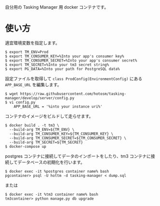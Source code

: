 自分用の Tasking Manager 用 docker コンテナです。

# 使い方

適宜環境変数を指定します。

```
$ export TM_ENV=Prod
$ export TM_CONSUMER_KEY=%Into your app's consumer key%
$ export TM_CONSUMER_SECRET=%Into your app's consumer secret%
$ export TM_SECRET=%Into your tm3 secret string%
$ export PG_DATA=%Into your path for PostgreSQL data%
```

設定ファイルを取得して `class ProdConfig(EnvironmentConfig)` にある `APP_BASE_URL` を編集します。

```
$ wget https://raw.githubusercontent.com/hotosm/tasking-manager/develop/server/config.py
$ vi config.py
    APP_BASE_URL = '%into your instance uri%'
```

コンテナのイメージをビルドして走らせます。

```
$ docker build . -t tm3 \
  --build-arg TM_ENV=${TM_ENV} \
  --build-arg TM_CONSUMER_KEY=${TM_CONSUMER_KEY} \
  --build-arg TM_CONSUMER_SECRET=${TM_CONSUMER_SECRET} \
  --build-arg TM_SECRET=${TM_SECRET}
$ docker-compose up
```

postgres コンテナに接続してデータのインポートをしたり、tm3 コンテナに接続してデータベースの初期化を行います。

```
$ docker exec -it %postgres container name% bash
pgcontainer> psql -U hottm -d tasking-manager < dump.sql
```

または

```
$ docker exec -it %tm3 container name% bash
tm3container> python manage.py db upgrade
```
